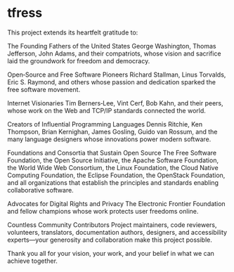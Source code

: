 # tfress

This project extends its heartfelt gratitude to:

The Founding Fathers of the United States
George Washington, Thomas Jefferson, John Adams, and their compatriots, whose vision and sacrifice laid the groundwork for freedom and democracy.

Open‑Source and Free Software Pioneers
Richard Stallman, Linus Torvalds, Eric S. Raymond, and others whose passion and dedication sparked the free software movement.

Internet Visionaries
Tim Berners‑Lee, Vint Cerf, Bob Kahn, and their peers, whose work on the Web and TCP/IP standards connected the world.

Creators of Influential Programming Languages
Dennis Ritchie, Ken Thompson, Brian Kernighan, James Gosling, Guido van Rossum, and the many language designers whose innovations power modern software.

Foundations and Consortia that Sustain Open Source
The Free Software Foundation, the Open Source Initiative, the Apache Software Foundation, the World Wide Web Consortium, the Linux Foundation, the Cloud Native Computing Foundation, the Eclipse Foundation, the OpenStack Foundation, and all organizations that establish the principles and standards enabling collaborative software.

Advocates for Digital Rights and Privacy
The Electronic Frontier Foundation and fellow champions whose work protects user freedoms online.

Countless Community Contributors
Project maintainers, code reviewers, volunteers, translators, documentation authors, designers, and accessibility experts—your generosity and collaboration make this project possible.

Thank you all for your vision, your work, and your belief in what we can achieve together.